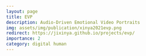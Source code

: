 ```yaml
---
layout: page
title: EVP
description: Audio-Driven Emotional Video Portraits
img: assets/img/publication/xinya2021evp.png
redirect: https://jixinya.github.io/projects/evp/
importance: 2
category: digital human
---
```


